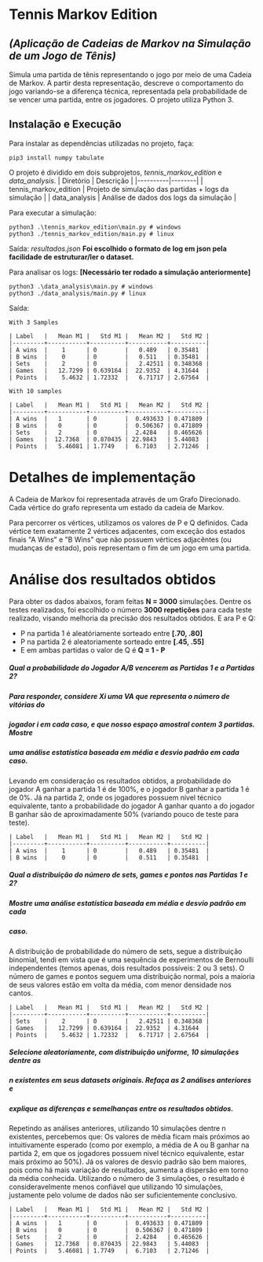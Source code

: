 # Tennis Markov Edition
## _(Aplicação de Cadeias de Markov na Simulação de um Jogo de Tênis)_

Simula uma partida de tênis representando o jogo por meio de uma Cadeia de
Markov. A partir desta representação, descreve o comportamento do jogo variando-se a
diferença técnica, representada pela probabilidade de se vencer uma partida, entre os
jogadores.
O projeto utiliza Python 3.

## Instalação e Execução
Para instalar as dependências utilizadas no projeto, faça:
```
pip3 install numpy tabulate 
```
O projeto é dividido em dois subprojetos, *tennis_markov_edition* e *data_analysis*. 
| Diretório    | Descrição   |
|----------|--------|
| tennis_markov_edition     | Projeto de simulação das partidas + logs da simulação |
| data_analysis             | Análise de dados dos logs da simulação | 

Para executar a simulação:
```
python3 .\tennis_markov_edition\main.py # windows
python3 ./tennis_markov_edition/main.py # linux
```
Saída: *resultados.json*
**Foi escolhido o formato de log em json pela facilidade de estruturar/ler o dataset.**

Para analisar os logs: **[Necessário ter rodado a simulação anteriormente]**
```
python3 .\data_analysis\main.py # windows
python3 ./data_analysis/main.py # linux
```
Saída: 
```
With 3 Samples

| Label   |   Mean M1 |   Std M1 |   Mean M2 |   Std M2 |
|---------+-----------+----------+-----------+----------|
| A wins  |    1      | 0        |   0.489   | 0.35481  |
| B wins  |    0      | 0        |   0.511   | 0.35481  |
| Sets    |    2      | 0        |   2.42511 | 0.348368 |
| Games   |   12.7299 | 0.639164 |  22.9352  | 4.31644  |
| Points  |    5.4632 | 1.72332  |   6.71717 | 2.67564  |

With 10 samples

| Label   |   Mean M1 |   Std M1 |   Mean M2 |   Std M2 |
|---------+-----------+----------+-----------+----------|
| A wins  |   1       | 0        |  0.493633 | 0.471809 |
| B wins  |   0       | 0        |  0.506367 | 0.471809 |
| Sets    |   2       | 0        |  2.4284   | 0.465626 |
| Games   |  12.7368  | 0.870435 | 22.9843   | 5.44083  |
| Points  |   5.46081 | 1.7749   |  6.7103   | 2.71246  |
```
# Detalhes de implementação

A Cadeia de Markov foi representada através de um Grafo Direcionado.
Cada vértice do grafo representa um estado da cadeia de Markov.

Para percorrer os vértices, utilizamos os valores de P e Q definidos.
Cada vértice tem exatamente 2 vértices adjacentes, com exceção dos
estados finais "A Wins" e "B Wins" que não possuem vértices adjacêntes 
(ou mudanças de estado), pois representam o fim de um jogo em uma partida.

# Análise dos resultados obtidos

Para obter os dados abaixos, foram feitas **N = 3000** simulações.
Dentre os testes realizados, foi escolhido o número **3000 repetições** para cada teste
realizado, visando melhoria da precisão dos resultados obtidos.
E ara P e Q:
- P na partida 1 é aleatóriamente sorteado entre **[.70, .80]**
- P na partida 2 é aleatoriamente sorteado entre **[.45, .55]**
- E em ambas partidas o valor de Q é **Q = 1 - P**

##### Qual a probabilidade do Jogador A/B vencerem as Partidas 1 e a Partidas 2?
##### Para responder, considere Xi uma VA que representa o número de vitórias do
##### jogador i em cada caso, e que nosso espaço amostral contem 3 partidas. Mostre
##### uma análise estatística baseada em média e desvio padrão em cada caso.

Levando em consideração os resultados obtidos, a probabilidade do jogador A 
ganhar a partida 1 é de 100%, e o jogador B ganhar a partida 1 é de 0%.
Já na partida 2, onde os jogadores possuem nível técnico equivalente, tanto a 
probabilidade do jogador A ganhar quanto a do jogador B ganhar são de 
aproximadamente 50% (variando pouco de teste para teste).
```
| Label   |   Mean M1 |   Std M1 |   Mean M2 |   Std M2 |
|---------+-----------+----------+-----------+----------|
| A wins  |    1      | 0        |   0.489   | 0.35481  |
| B wins  |    0      | 0        |   0.511   | 0.35481  |
```
##### Qual a distribuição do número de sets, games e pontos nas Partidas 1 e 2?
##### Mostre uma análise estatística baseada em média e desvio padrão em cada
##### caso.
A distribuição de probabilidade do número de sets, segue a distribuição binomial,
tendi em vista que é uma sequência de experimentos de Bernoulli independentes 
(temos apenas, dois resultados possíveis: 2 ou 3 sets).
O número de games e pontos seguem uma distribuição normal, pois a maioria de seus 
valores estão em volta da média, com menor densidade nos cantos.
```
| Label   |   Mean M1 |   Std M1 |   Mean M2 |   Std M2 |
|---------+-----------+----------+-----------+----------|
| Sets    |    2      | 0        |   2.42511 | 0.348368 |
| Games   |   12.7299 | 0.639164 |  22.9352  | 4.31644  |
| Points  |    5.4632 | 1.72332  |   6.71717 | 2.67564  |
```

##### Selecione aleatoriamente, com distribuição uniforme, 10 simulações dentre as
##### n existentes em seus datasets originais. Refaça as 2 análises anteriores e
##### explique as diferenças e semelhanças entre os resultados obtidos.
Repetindo as análises anteriores, utilizando 10 simulações dentre n existentes, percebemos que:
Os valores de média ficam mais próximos ao intuitivamente esperado (como por exemplo, 
a média de A ou B ganhar na partida 2, em que os jogadores possuem nivel técnico equivalente, estar
mais próximo ao 50%).
Já os valores de desvio padrão são bem maiores, pois como há mais variação de resultados,
aumenta a dispersão em torno da média conhecida.
Utilizando o número de 3 simulações, o resultado é consideravelmente menos confiável que
utilizando 10 simulações, justamente pelo volume de dados não ser suficientemente conclusivo.
```
| Label   |   Mean M1 |   Std M1 |   Mean M2 |   Std M2 |
|---------+-----------+----------+-----------+----------|
| A wins  |   1       | 0        |  0.493633 | 0.471809 |
| B wins  |   0       | 0        |  0.506367 | 0.471809 |
| Sets    |   2       | 0        |  2.4284   | 0.465626 |
| Games   |  12.7368  | 0.870435 | 22.9843   | 5.44083  |
| Points  |   5.46081 | 1.7749   |  6.7103   | 2.71246  |
```
